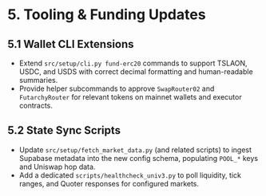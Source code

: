 # 5. Tooling & Funding Updates

## 5.1 Wallet CLI Extensions
- Extend `src/setup/cli.py fund-erc20` commands to support TSLAON, USDC, and USDS with correct decimal formatting and human-readable summaries.
- Provide helper subcommands to approve `SwapRouter02` and `FutarchyRouter` for relevant tokens on mainnet wallets and executor contracts.

## 5.2 State Sync Scripts
- Update `src/setup/fetch_market_data.py` (and related scripts) to ingest Supabase metadata into the new config schema, populating `POOL_*` keys and Uniswap hop data.
- Add a dedicated `scripts/healthcheck_univ3.py` to poll liquidity, tick ranges, and Quoter responses for configured markets.
